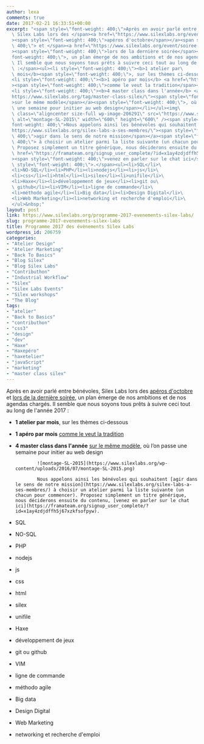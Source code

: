 ```yaml
---
author: lexa
comments: true
date: 2017-02-21 16:33:51+00:00
excerpt: "<span style=\"font-weight: 400;\">Après en avoir parlé entre bénévoles,\
  \ Silex Labs lors des </span><a href=\"https://www.silexlabs.org/event/silex-labs-aperopensource-34/\"\
  ><span style=\"font-weight: 400;\">apéros d'octobre</span></a><span style=\"font-weight:\
  \ 400;\"> et </span><a href=\"https://www.silexlabs.org/event/soiree-networking-master-class-cv-web-silex/\"\
  ><span style=\"font-weight: 400;\">lors de la dernière soirée</span></a><span style=\"\
  font-weight: 400;\">, un plan émerge de nos ambitions et de nos agendas chargés.\
  \ Il semble que nous soyons tous prêts à suivre ceci tout au long de l'année 2017\
  \ :</span><ul><li style=\"font-weight: 400;\"><b>1 atelier par\
  \ mois</b><span style=\"font-weight: 400;\">, sur les thèmes ci-dessous</span></li>\
  <li style=\"font-weight: 400;\"><b>1 apéro par mois</b> <a href=\"https://www.silexlabs.org/events/categorie/aperopen-source/liste/?tribe_paged=1&amp;tribe_event_display=past\"\
  ><span style=\"font-weight: 400;\">comme le veut la tradition</span></a></li>\
  <li style=\"font-weight: 400;\"><b>4 master class dans l'année</b> <a href=\"\
  https://www.silexlabs.org/tag/master-class-silex/\"><span style=\"font-weight: 400;\"\
  >sur le même modèle</span></a><span style=\"font-weight: 400;\">, où l’on passe\
  \ une semaine pour initier au web design</span></li></ul><img\
  \ class=\"aligncenter size-full wp-image-206291\" src=\"https://www.silexlabs.org/wp-content/uploads/2016/07/montage-SL-2015.png\"\
  \ alt=\"montage-SL-2015\" width=\"600\" height=\"600\" /><span style=\"\
  font-weight: 400;\">Nous appelons ainsi les bénévoles qui souhaitent </span><a href=\"\
  https://www.silexlabs.org/silex-labs-a-ses-membres/\"><span style=\"font-weight:\
  \ 400;\">agir dans le sens de notre mission</span></a><span style=\"font-weight:\
  \ 400;\"> à choisir un atelier parmi la liste suivante (un chacun pour commencer).\
  \ Proposez simplement un titre générique, nous déciderons ensuite du contenu, </span><a\
  \ href=\"https://framateam.org/signup_user_complete/?id=x1ay4zdjdffh5j67xzkfsofpyw\"\
  ><span style=\"font-weight: 400;\">venez en parler sur le chat ici</span></a><span\
  \ style=\"font-weight: 400;\">.</span><ul><li>SQL</li>\
  <li>NO-SQL</li><li>PHP</li><li>nodejs</li><li>js</li>\
  <li>css</li><li>html</li><li>silex</li><li>unifile</li>\
  <li>Haxe</li><li>développement de jeux</li><li>git ou\
  \ github</li><li>VIM</li><li>ligne de commande</li>\
  <li>méthodo agile</li><li>Big data</li><li>Design Digital</li>\
  <li>Web Marketing</li><li>networking et recherche d'emploi</li>\
  </ul>&nbsp;"
layout: post
link: https://www.silexlabs.org/programme-2017-evenements-silex-labs/
slug: programme-2017-evenements-silex-labs
title: Programme 2017 des évènements Silex Labs
wordpress_id: 206759
categories:
- "Atelier Design"
- "Atelier Marketing"
- "Back To Basics"
- "Blog Silex"
- "Blog Silex Labs"
- "Contributhon"
- "Industrial Workflow"
- "Silex"
- "Silex Labs Events"
- "Silex workshops"
- "The Blog"
tags:
- "atelier"
- "Back to Basics"
- "contributhon"
- "css3"
- "design"
- "dev"
- "Haxe"
- "Haxepéro"
- "haxetelier"
- "javaScript"
- "marketing"
- "master class silex"
---
```


Après en avoir parlé entre bénévoles, Silex Labs lors des [apéros d'octobre](https://www.silexlabs.org/event/silex-labs-aperopensource-34/) et [lors de la dernière soirée](https://www.silexlabs.org/event/soiree-networking-master-class-cv-web-silex/), un plan émerge de nos ambitions et de nos agendas chargés. Il semble que nous soyons tous prêts à suivre ceci tout au long de l'année 2017 :




  * **1 atelier par mois**, sur les thèmes ci-dessous


  * **1 apéro par mois** [comme le veut la tradition](https://www.silexlabs.org/events/categorie/aperopen-source/liste/?tribe_paged=1&tribe_event_display=past)


  * **4 master class dans l'année** [sur le même modèle](https://www.silexlabs.org/tag/master-class-silex/), où l’on passe une semaine pour initier au web design


				![montage-SL-2015](https://www.silexlabs.org/wp-content/uploads/2016/07/montage-SL-2015.png)

				Nous appelons ainsi les bénévoles qui souhaitent [agir dans le sens de notre mission](https://www.silexlabs.org/silex-labs-a-ses-membres/) à choisir un atelier parmi la liste suivante (un chacun pour commencer). Proposez simplement un titre générique, nous déciderons ensuite du contenu, [venez en parler sur le chat ici](https://framateam.org/signup_user_complete/?id=x1ay4zdjdffh5j67xzkfsofpyw).




  * SQL


  * NO-SQL


  * PHP


  * nodejs


  * js


  * css


  * html


  * silex


  * unifile


  * Haxe


  * développement de jeux


  * git ou github


  * VIM


  * ligne de commande


  * méthodo agile


  * Big data


  * Design Digital


  * Web Marketing


  * networking et recherche d'emploi



